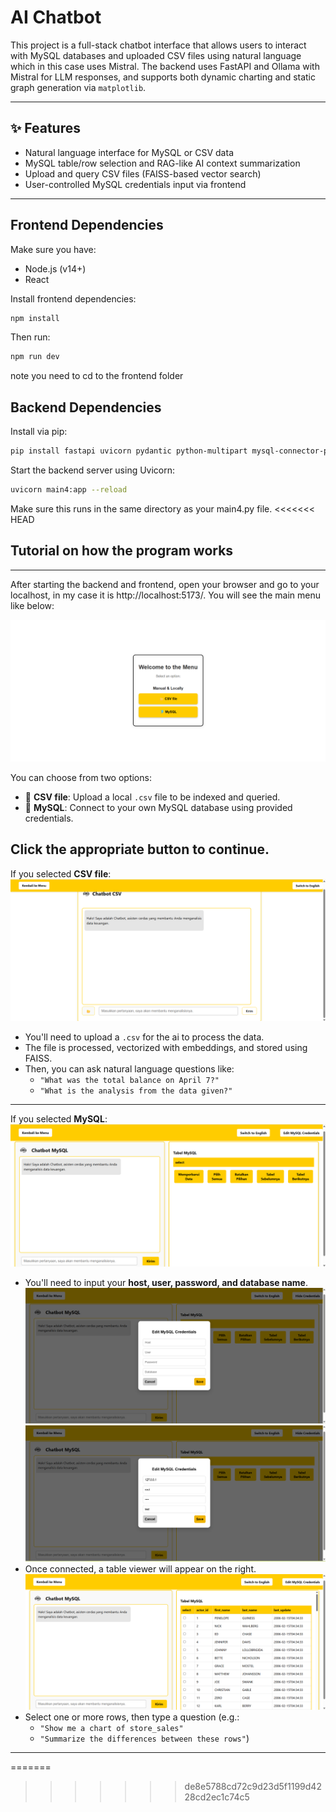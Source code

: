 # AI Chatbot

This project is a full-stack chatbot interface that allows users to interact with MySQL databases and uploaded CSV files using natural language which in this case uses Mistral. The backend uses FastAPI and Ollama with Mistral for LLM responses, and supports both dynamic charting and static graph generation via `matplotlib`.

---

## ✨ Features

- Natural language interface for MySQL or CSV data
- MySQL table/row selection and RAG-like AI context summarization
- Upload and query CSV files (FAISS-based vector search)
- User-controlled MySQL credentials input via frontend

---

## Frontend Dependencies

Make sure you have:
- Node.js (v14+)
- React

Install frontend dependencies:
```bash
npm install
```
Then run:
```bash
npm run dev
```
note you need to cd to the frontend folder

## Backend Dependencies

Install via pip:

```bash
pip install fastapi uvicorn pydantic python-multipart mysql-connector-python pandas matplotlib sentence-transformers scikit-learn faiss-cpu requests python-dotenv
```
Start the backend server using Uvicorn:

```bash
uvicorn main4:app --reload
```
Make sure this runs in the same directory as your main4.py file.
<<<<<<< HEAD

## Tutorial on how the program works

---
After starting the backend and frontend, open your browser and go to your localhost, in my case it is http://localhost:5173/.
You will see the main menu like below:

![image1](images/image1.png)

You can choose from two options:

- 📁 **CSV file**: Upload a local `.csv` file to be indexed and queried.
- 🐬 **MySQL**: Connect to your own MySQL database using provided credentials.

Click the appropriate button to continue.
---

If you selected **CSV file**:
![image1](images/image2.png)

- You'll need to upload a `.csv` for the ai to process the data.
- The file is processed, vectorized with embeddings, and stored using FAISS.
- Then, you can ask natural language questions like:
  - `"What was the total balance on April 7?"`
  - `"What is the analysis from the data given?"`

---

If you selected **MySQL**:
![image1](images/image3.png)
- You'll need to input your **host, user, password, and database name**.
![image1](images/image4.png)
![image1](images/image5.png)
- Once connected, a table viewer will appear on the right.
![image1](images/image6.png)
- Select one or more rows, then type a question (e.g.:
  - `"Show me a chart of store_sales"`
  - `"Summarize the differences between these rows"`)

---
=======
>>>>>>> de8e5788cd72c9d23d5f1199d4228cd2ec1c74c5
